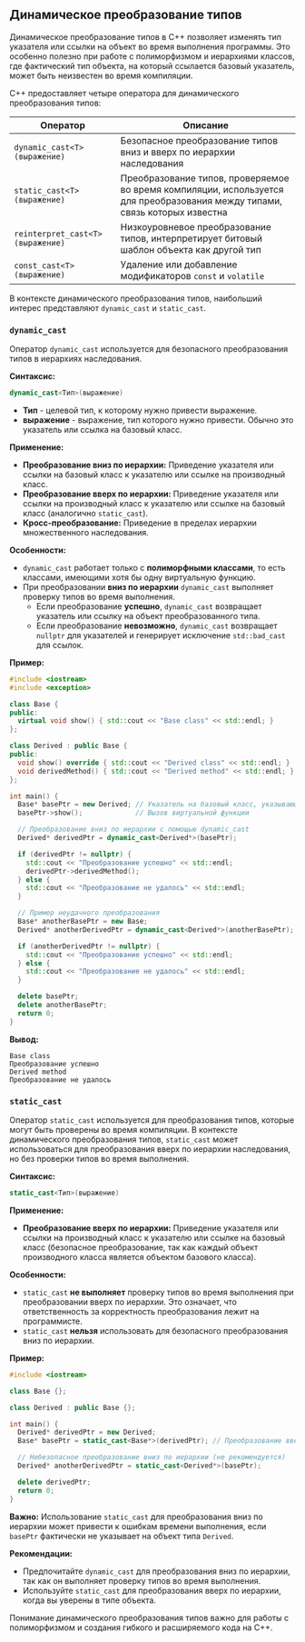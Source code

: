 ## Динамическое преобразование типов

Динамическое преобразование типов в C++ позволяет изменять тип указателя или ссылки на объект во время выполнения программы. Это особенно полезно при работе с полиморфизмом и иерархиями классов, где фактический тип объекта, на который ссылается базовый указатель, может быть неизвестен во время компиляции.

C++ предоставляет четыре оператора для динамического преобразования типов:

| Оператор | Описание |
|---|---|
| `dynamic_cast<T>(выражение)` | Безопасное преобразование типов вниз и вверх по иерархии наследования |
| `static_cast<T>(выражение)` |  Преобразование типов, проверяемое во время компиляции, используется для преобразования между типами, связь которых известна |
| `reinterpret_cast<T>(выражение)` | Низкоуровневое преобразование типов, интерпретирует битовый шаблон объекта как другой тип |
| `const_cast<T>(выражение)` | Удаление или добавление модификаторов `const` и `volatile` |

В контексте динамического преобразования типов, наибольший интерес представляют `dynamic_cast` и `static_cast`.

### `dynamic_cast`

Оператор `dynamic_cast` используется для безопасного преобразования типов в иерархиях наследования. 

**Синтаксис:**

```cpp
dynamic_cast<Тип>(выражение)
```

* **Тип** - целевой тип, к которому нужно привести выражение. 
* **выражение** - выражение, тип которого нужно привести. Обычно это указатель или ссылка на базовый класс.

**Применение:**

* **Преобразование вниз по иерархии:** Приведение указателя или ссылки на базовый класс к указателю или ссылке на производный класс. 
* **Преобразование вверх по иерархии:** Приведение указателя или ссылки на производный класс к указателю или ссылке на базовый класс (аналогично `static_cast`).
* **Кросс-преобразование:** Приведение в пределах иерархии множественного наследования.

**Особенности:**

* `dynamic_cast` работает только с **полиморфными классами**, то есть классами, имеющими хотя бы одну виртуальную функцию.
* При преобразовании **вниз по иерархии**  `dynamic_cast` выполняет проверку типов во время выполнения.
    * Если преобразование **успешно**, `dynamic_cast` возвращает указатель или ссылку на объект преобразованного типа. 
    * Если преобразование **невозможно**, `dynamic_cast` возвращает `nullptr` для указателей и генерирует исключение `std::bad_cast` для ссылок.

**Пример:**

```cpp
#include <iostream>
#include <exception>

class Base {
public:
  virtual void show() { std::cout << "Base class" << std::endl; }
};

class Derived : public Base {
public:
  void show() override { std::cout << "Derived class" << std::endl; }
  void derivedMethod() { std::cout << "Derived method" << std::endl; }
};

int main() {
  Base* basePtr = new Derived; // Указатель на базовый класс, указывающий на объект производного класса
  basePtr->show();             // Вызов виртуальной функции

  // Преобразование вниз по иерархии с помощью dynamic_cast
  Derived* derivedPtr = dynamic_cast<Derived*>(basePtr);

  if (derivedPtr != nullptr) {
    std::cout << "Преобразование успешно" << std::endl;
    derivedPtr->derivedMethod();
  } else {
    std::cout << "Преобразование не удалось" << std::endl;
  }

  // Пример неудачного преобразования
  Base* anotherBasePtr = new Base;
  Derived* anotherDerivedPtr = dynamic_cast<Derived*>(anotherBasePtr);

  if (anotherDerivedPtr != nullptr) {
    std::cout << "Преобразование успешно" << std::endl;
  } else {
    std::cout << "Преобразование не удалось" << std::endl;
  }

  delete basePtr;
  delete anotherBasePtr;
  return 0;
}
```

**Вывод:**

```
Base class
Преобразование успешно
Derived method
Преобразование не удалось
```

### `static_cast`

Оператор `static_cast` используется для преобразования типов, которые могут быть проверены во время компиляции. В контексте динамического преобразования типов, `static_cast` может использоваться для преобразования вверх по иерархии наследования, но без проверки типов во время выполнения.

**Синтаксис:**

```cpp
static_cast<Тип>(выражение)
```

**Применение:**

* **Преобразование вверх по иерархии:** Приведение указателя или ссылки на производный класс к указателю или ссылке на базовый класс (безопасное преобразование, так как каждый объект производного класса является объектом базового класса).

**Особенности:**

* `static_cast` **не выполняет** проверку типов во время выполнения при преобразовании вверх по иерархии. Это означает, что ответственность за корректность преобразования лежит на программисте.
* `static_cast` **нельзя** использовать для безопасного преобразования вниз по иерархии.

**Пример:**

```cpp
#include <iostream>

class Base {};

class Derived : public Base {};

int main() {
  Derived* derivedPtr = new Derived;
  Base* basePtr = static_cast<Base*>(derivedPtr); // Преобразование вверх по иерархии

  // Небезопасное преобразование вниз по иерархии (не рекомендуется)
  Derived* anotherDerivedPtr = static_cast<Derived*>(basePtr); 

  delete derivedPtr;
  return 0;
}
```

**Важно:** Использование `static_cast` для преобразования вниз по иерархии может привести к ошибкам времени выполнения, если `basePtr` фактически не указывает на объект типа `Derived`. 

**Рекомендации:**

* Предпочитайте `dynamic_cast` для преобразования вниз по иерархии, так как он выполняет проверку типов во время выполнения.
* Используйте `static_cast` для преобразования вверх по иерархии, когда вы уверены в типе объекта.

Понимание динамического преобразования типов важно для работы с полиморфизмом и создания гибкого и расширяемого кода на C++. 
